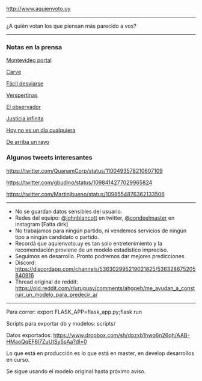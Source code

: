 http://www.aquienvoto.uy

---
¿A quién votan los que piensan más parecido a vos?

---

### Notas en la prensa

[Montevideo portal](https://www.montevideo.com.uy/Noticias/Aquienvoto-uy-el-test-que-recomienda-al-usuario-a-que-candidato-votar-en-las-elecciones-uc710596)
 
[Carve](http://www.carve850.com.uy/2019/02/20/aquienvoto-uy-la-app-que-en-24-hrs-se-convirtio-en-furor/)

[Fácil desviarse](https://uy.radiocut.fm/radiostation/del-sol/listen/2019/02/20/16/23/29/?created_cut_id=706507)

[Verspertinas](https://www.youtube.com/watch?v=DaMilJy81Ro)

[El observador](https://www.elobservador.com.uy/nota/a-quien-voto-el-juego-viral-y-un-viejo-debate-que-factores-inciden-en-el-cuarto-secreto--201922211202)

[Justicia infinita](https://uy.radiocut.fm/audiocut/hablan-de-aquienvotouy-en-ji/)

[Hoy no es un día cualquiera](https://uy.radiocut.fm/audiocut/columna-economia-digital-26022019/#)

[De arriba un rayo](https://uy.radiocut.fm/audiocut/aquienvotouy-en-de-arriba-un-rayo/)


### Algunos tweets interesantes

https://twitter.com/QuanamCorp/status/1100493578210607109

https://twitter.com/gbudino/status/1098414277029965824

https://twitter.com/Martinjbueno/status/1098554876362133506


---

* No se guardan datos sensibles del usuario.
* Redes del equipo: [@johnblancott](https://twitter.com/johnblancott) en twitter, [@condeelmaster](https://www.instagram.com/condeelmaster/) en instagram  [Falta dirk]
* No trabajamos para ningún partido, ni vendemos servicios de ningún tipo a ningún candidato o partido.
* Recordá que aquienvoto.uy es tan solo entretenimiento y la recomendación proviene de un modelo estadístico impreciso.
* Seguimos en desarrollo. Pronto podremos dar mejores predicciones.
* Discord: https://discordapp.com/channels/536302995219021825/536328675205840916 
* Thread original de reddit: https://old.reddit.com/r/uruguay/comments/ahggeh/me_ayudan_a_construir_un_modelo_para_predecir_a/

---


Para correr: export FLASK_APP=flask_app.py;flask run

Scripts para exportar db y modelos: scripts/

Datos exportados: https://www.dropbox.com/sh/dpzxb1hwq6n26qh/AAB-HMaoQqEF6l7ZuUtSy5sAa?dl=0

Lo que está en producción es lo que está en master, en develop desarrollos en curso.

Se sigue usando el modelo original hasta próximo aviso.

